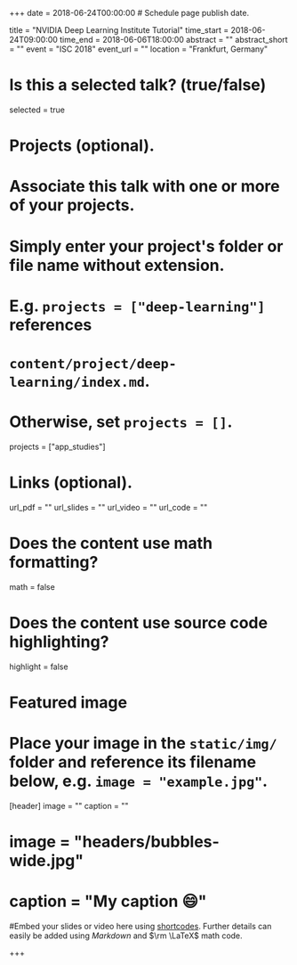 +++
date = 2018-06-24T00:00:00  # Schedule page publish date.

title = "NVIDIA Deep Learning Institute Tutorial"
time_start = 2018-06-24T09:00:00
time_end = 2018-06-06T18:00:00
abstract = ""
abstract_short = ""
event = "ISC 2018"
event_url = ""
location = "Frankfurt, Germany"

# Is this a selected talk? (true/false)
selected = true

# Projects (optional).
#   Associate this talk with one or more of your projects.
#   Simply enter your project's folder or file name without extension.
#   E.g. `projects = ["deep-learning"]` references 
#   `content/project/deep-learning/index.md`.
#   Otherwise, set `projects = []`.
projects = ["app_studies"]

# Links (optional).
url_pdf = ""
url_slides = ""
url_video = ""
url_code = ""

# Does the content use math formatting?
math = false

# Does the content use source code highlighting?
highlight = false

# Featured image
# Place your image in the `static/img/` folder and reference its filename below, e.g. `image = "example.jpg"`.
[header]
image = ""
caption = ""
# image = "headers/bubbles-wide.jpg"
# caption = "My caption :smile:"

#Embed your slides or video here using [shortcodes](https://sourcethemes.com/academic/post/writing-markdown-latex/). Further details can easily be added using *Markdown* and $\rm \LaTeX$ math code.

+++
